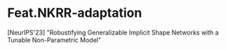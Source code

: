# Feat.NKRR-adaptation
[NeurIPS'23] "Robustifying Generalizable Implicit Shape Networks with a Tunable Non-Parametric Model"
